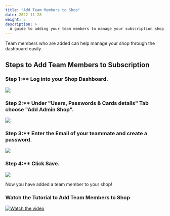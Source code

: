 ```yaml
---
title: "Add Team Members to Shop"
date: 2022-11-28
weight: 5
description: >
  A guide to adding your team members to manage your subscription shop.
---
```


Team members who are added can help manage your shop through the dashboard easily.

## Steps to Add Team Members to Subscription

### Step 1:** Log into your Shop Dashboard.

![](https://subscribie.co.uk/blog/content/images/size/w1000/2022/11/image-27.png)

### Step 2:** Under **"Users, Passwords & Cards details"** Tab choose **"Add Admin Shop".**

![](https://subscribie.co.uk/blog/content/images/size/w1000/2022/11/image-127.png)

### Step 3:** Enter the Email of your teammate and create a password.

![](https://subscribie.co.uk/blog/content/images/size/w1000/2022/11/image-128.png)

### Step 4:** Click **Save.**

![](https://subscribie.co.uk/blog/content/images/size/w1000/2022/11/image-129.png)

Now you have added a team member to your shop!

### Watch the Tutorial to Add Team Members to Shop

[![Watch the video](https://i.ytimg.com/an_webp/d5FTaMPmrgg/mqdefault_6s.webp?du=3000&sqp=CPCZgKQG&rs=AOn4CLB6KPrLI47LOFmd9lGmgI2_HFZa5w)](https://youtu.be/d5FTaMPmrgg)